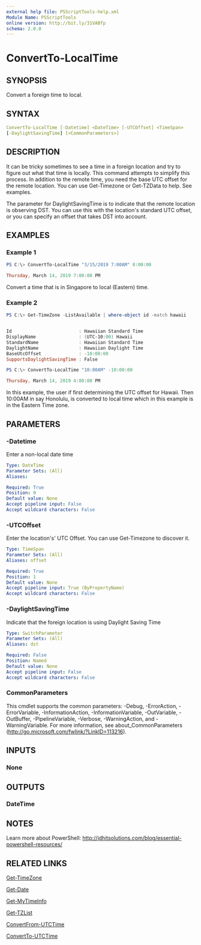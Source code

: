 ```yaml
---
external help file: PSScriptTools-help.xml
Module Name: PSScriptTools
online version: http://bit.ly/31VABfp
schema: 2.0.0
---
```


# ConvertTo-LocalTime

## SYNOPSIS

Convert a foreign time to local.

## SYNTAX

```yaml
ConvertTo-LocalTime [-Datetime] <DateTime> [-UTCOffset] <TimeSpan>
[-DaylightSavingTime] [<CommonParameters>]
```

## DESCRIPTION

It can be tricky sometimes to see a time in a foreign location and try to figure out what that time is locally. This command attempts to simplify this process. In addition to the remote time, you need the base UTC offset for the remote location. You can use Get-Timezone or Get-TZData to help. See examples.

The parameter for DaylightSavingTime is to indicate that the remote location is observing DST. You can use this with the location's standard UTC offset, or you can specify an offset that takes DST into account.

## EXAMPLES

### Example 1

```powershell
PS C:\> ConvertTo-LocalTime "3/15/2019 7:00AM" 8:00:00

Thursday, March 14, 2019 7:00:00 PM
```

Convert a time that is in Singapore to local (Eastern) time.

### Example 2

```powershell
PS C:\> Get-TimeZone -ListAvailable | where-object id -match hawaii


Id                         : Hawaiian Standard Time
DisplayName                : (UTC-10:00) Hawaii
StandardName               : Hawaiian Standard Time
DaylightName               : Hawaiian Daylight Time
BaseUtcOffset              : -10:00:00
SupportsDaylightSavingTime : False

PS C:\> ConvertTo-LocalTime "10:00AM" -10:00:00

Thursday, March 14, 2019 4:00:00 PM
```

In this example, the user if first determining the UTC offset for Hawaii. Then 10:00AM in say Honolulu, is converted to local time which in this example is in the Eastern Time zone.

## PARAMETERS

### -Datetime

Enter a non-local date time

```yaml
Type: DateTime
Parameter Sets: (All)
Aliases:

Required: True
Position: 0
Default value: None
Accept pipeline input: False
Accept wildcard characters: False
```

### -UTCOffset

Enter the location's' UTC Offset. You can use Get-Timezone to discover it.

```yaml
Type: TimeSpan
Parameter Sets: (All)
Aliases: offset

Required: True
Position: 1
Default value: None
Accept pipeline input: True (ByPropertyName)
Accept wildcard characters: False
```

### -DaylightSavingTime

Indicate that the foreign location is using Daylight Saving Time

```yaml
Type: SwitchParameter
Parameter Sets: (All)
Aliases: dst

Required: False
Position: Named
Default value: None
Accept pipeline input: False
Accept wildcard characters: False
```

### CommonParameters

This cmdlet supports the common parameters: -Debug, -ErrorAction, -ErrorVariable, -InformationAction, -InformationVariable, -OutVariable, -OutBuffer, -PipelineVariable, -Verbose, -WarningAction, and -WarningVariable. For more information, see about_CommonParameters (http://go.microsoft.com/fwlink/?LinkID=113216).

## INPUTS

### None

## OUTPUTS

### DateTime

## NOTES

Learn more about PowerShell: http://jdhitsolutions.com/blog/essential-powershell-resources/

## RELATED LINKS

[Get-TimeZone]()

[Get-Date]()

[Get-MyTimeInfo](Get-MyTimeInfo.md)

[Get-TZList](Get-TZList.md)

[ConvertFrom-UTCTime](ConvertFrom-UTCTime.md)

[ConvertTo-UTCTime](ConvertTo-UTCTime.md)
